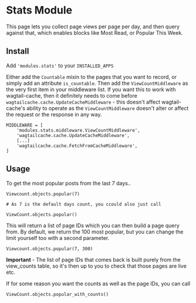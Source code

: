 # Stats Module

This page lets you collect page views per page per day, and then query against that, which enables blocks like Most Read, or Popular This Week.

## Install

Add `'modules.stats'` to your `INSTALLED_APPS`

Either add the `Countable` mixin to the pages that you want to record, or simply add an attribute `is_countable`. Then add the `ViewCountMiddleware` as the very first item in your middleware list. If you want this to work with wagtail-cache, then it definitely needs to come before `wagtailcache.cache.UpdateCacheMiddleware` - this doesn't affect wagtail-cache's ability to operate as the `ViewCountMiddleware` doesn't alter or affect the request or the response in any way.

```
MIDDLEWARE = [
    'modules.stats.middleware.ViewCountMiddleware',
    'wagtailcache.cache.UpdateCacheMiddleware',
    [...]
    'wagtailcache.cache.FetchFromCacheMiddleware',
]
```

## Usage

To get the most popular posts from the last 7 days..

```
Viewcount.objects.popular(7)

# As 7 is the default days count, you ccould also just call

ViewCount.objects.popular()
```

This will return a list of page IDs which you can then build a page query from. By default, we return the 100 most popular, but you can change the limit yourself too with a second parameter.

```
Viewcount.objects.popular(7, 300)
```

**Important** - The list of page IDs that comes back is built purely from the view_counts table, so it's then up to you to check that those pages are live etc.

If for some reason you want the counts as well as the page IDs, you can call

```
ViewCount.objects.popular_with_counts()
```

